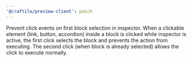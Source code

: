 ```yaml
---
'@craftile/preview-client': patch
---
```


Prevent click events on first block selection in inspector. When a clickable element (link, button, accordion) inside a block is clicked while inspector is active, the first click selects the block and prevents the action from executing. The second click (when block is already selected) allows the click to execute normally.